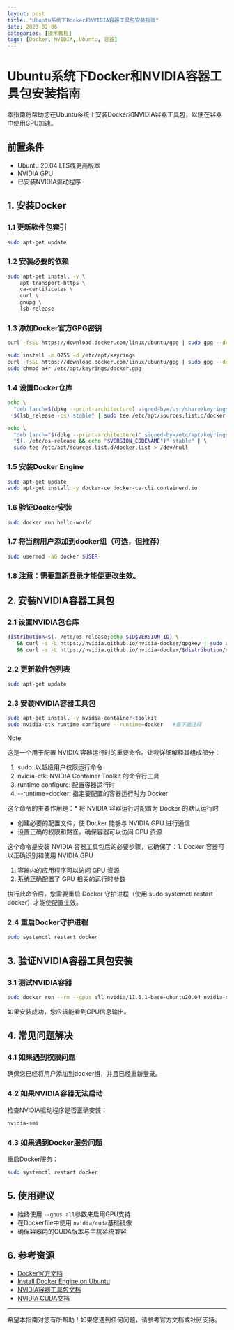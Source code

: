 ```yaml
---
layout: post
title: "Ubuntu系统下Docker和NVIDIA容器工具包安装指南"
date: 2023-02-06
categories: [技术教程]
tags: [Docker, NVIDIA, Ubuntu, 容器]
---
```

# Ubuntu系统下Docker和NVIDIA容器工具包安装指南

本指南将帮助您在Ubuntu系统上安装Docker和NVIDIA容器工具包，以便在容器中使用GPU加速。

## 前置条件

- Ubuntu 20.04 LTS或更高版本
- NVIDIA GPU
- 已安装NVIDIA驱动程序

## 1. 安装Docker

### 1.1 更新软件包索引

```bash
sudo apt-get update
```

### 1.2 安装必要的依赖

```bash
sudo apt-get install -y \
    apt-transport-https \
    ca-certificates \
    curl \
    gnupg \
    lsb-release
```

### 1.3 添加Docker官方GPG密钥

```bash
curl -fsSL https://download.docker.com/linux/ubuntu/gpg | sudo gpg --dearmor -o /usr/share/keyrings/docker-archive-keyring.gpg
```

```bash
sudo install -m 0755 -d /etc/apt/keyrings
curl -fsSL https://download.docker.com/linux/ubuntu/gpg | sudo gpg --dearmor -o /etc/apt/keyrings/docker.gpg
sudo chmod a+r /etc/apt/keyrings/docker.gpg
```

### 1.4 设置Docker仓库

```bash
echo \
  "deb [arch=$(dpkg --print-architecture) signed-by=/usr/share/keyrings/docker-archive-keyring.gpg] https://download.docker.com/linux/ubuntu \
  $(lsb_release -cs) stable" | sudo tee /etc/apt/sources.list.d/docker.list > /dev/null
```

```bash
echo \
  "deb [arch="$(dpkg --print-architecture)" signed-by=/etc/apt/keyrings/docker.gpg] https://download.docker.com/linux/ubuntu \
  "$(. /etc/os-release && echo "$VERSION_CODENAME")" stable" | \
  sudo tee /etc/apt/sources.list.d/docker.list > /dev/null
```

### 1.5 安装Docker Engine

```bash
sudo apt-get update
sudo apt-get install -y docker-ce docker-ce-cli containerd.io
```

### 1.6 验证Docker安装

```bash
sudo docker run hello-world
```

### 1.7 将当前用户添加到docker组（可选，但推荐）

```bash
sudo usermod -aG docker $USER
```

### 1.8 注意：需要重新登录才能使更改生效。

## 2. 安装NVIDIA容器工具包

### 2.1 设置NVIDIA包仓库

```bash
distribution=$(. /etc/os-release;echo $ID$VERSION_ID) \
   && curl -s -L https://nvidia.github.io/nvidia-docker/gpgkey | sudo apt-key add - \
   && curl -s -L https://nvidia.github.io/nvidia-docker/$distribution/nvidia-docker.list | sudo tee /etc/apt/sources.list.d/nvidia-docker.list
```

### 2.2 更新软件包列表

```bash
sudo apt-get update
```

### 2.3 安装NVIDIA容器工具包

```bash
sudo apt-get install -y nvidia-container-toolkit
sudo nvidia-ctk runtime configure --runtime=docker   #看下面注释
```

Note:

这是一个用于配置 NVIDIA 容器运行时的重要命令。让我详细解释其组成部分：

1. sudo: 以超级用户权限运行命令
2. nvidia-ctk: NVIDIA Container Toolkit 的命令行工具
3. runtime configure: 配置容器运行时
4. --runtime=docker: 指定要配置的容器运行时为 Docker

这个命令的主要作用是：* 将 NVIDIA 容器运行时配置为 Docker 的默认运行时

* 创建必要的配置文件，使 Docker 能够与 NVIDIA GPU 进行通信
* 设置正确的权限和路径，确保容器可以访问 GPU 资源

这个命令是安装 NVIDIA 容器工具包后的必要步骤，它确保了：1. Docker 容器可以正确识别和使用 NVIDIA GPU

1. 容器内的应用程序可以访问 GPU 资源
2. 系统正确配置了 GPU 相关的运行时参数

执行此命令后，您需要重启 Docker 守护进程（使用 sudo systemctl restart docker）才能使配置生效。

### 2.4 重启Docker守护进程

```bash
sudo systemctl restart docker
```

## 3. 验证NVIDIA容器工具包安装

### 3.1 测试NVIDIA容器

```bash
sudo docker run --rm --gpus all nvidia/11.6.1-base-ubuntu20.04 nvidia-smi
```

如果安装成功，您应该能看到GPU信息输出。

## 4. 常见问题解决

### 4.1 如果遇到权限问题

确保您已经将用户添加到docker组，并且已经重新登录。

### 4.2 如果NVIDIA容器无法启动

检查NVIDIA驱动程序是否正确安装：

```bash
nvidia-smi
```

### 4.3 如果遇到Docker服务问题

重启Docker服务：

```bash
sudo systemctl restart docker
```

## 5. 使用建议

- 始终使用 `--gpus all`参数来启用GPU支持
- 在Dockerfile中使用 `nvidia/cuda`基础镜像
- 确保容器内的CUDA版本与主机系统兼容

## 6. 参考资源

- [Docker官方文档](https://docs.docker.com/)
- [Install Docker Engine on Ubuntu](https://docs.docker.com/engine/install/ubuntu/)
- [NVIDIA容器工具包文档](https://docs.nvidia.com/datacenter/cloud-native/container-toolkit/overview.html)
- [NVIDIA CUDA文档](https://docs.nvidia.com/cuda/)

---

希望本指南对您有所帮助！如果您遇到任何问题，请参考官方文档或社区支持。
